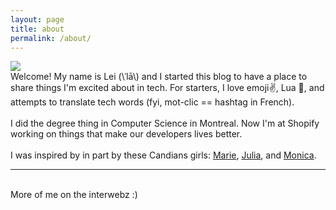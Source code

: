 ```yaml
---
layout: page
title: about
permalink: /about/
---
```


<img class="col one right" src="/img/prof_pic.jpg">

<br/>
Welcome! My name is Lei (\ˈlā\) and I started this blog to have a place to share things I'm excited about in tech.
For starters, I love emoji✌️, Lua 🌝, and attempts to translate tech words (fyi, mot-clic == hashtag in French).
<br/>
<br/>
I did the degree thing in Computer Science in Montreal. Now I'm at Shopify working on things that make our developers lives better.
<br/>
<br/>
I was inspired by in part by these Candians girls: <a href="https://girlknowstech.com/en">Marie</a>, <a href="https://jvns.ca">Julia</a>, and <a href="https://meowni.ca">Monica</a>.
<br/>
<hr/>
<br/>
<span class="contacticon center">
	<a href="mailto:lei.lopez21@gmail.com"><i class="fa fa-envelope-square"></i></a>
	<a href="https://github.com/lei-lo" target="_blank"><i class="fa fa-github-square"></i></a>
	<a href="https://twitter.com/miaulei" target="_blank"><i class="fa fa-twitter-square"></i></a>
</span>

<div class="col three caption">
        More of me on the interwebz :)
</div>

